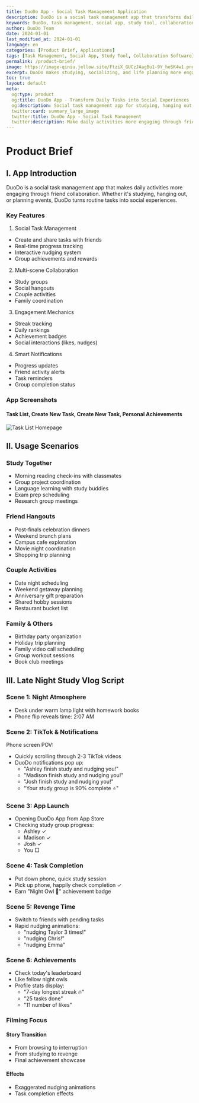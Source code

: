 ```yaml
---
title: DuoDo App - Social Task Management Application
description: DuoDo is a social task management app that transforms daily activities into engaging experiences through friend collaboration, perfect for studying, socializing, and event planning.
keywords: DuoDo, task management, social app, study tool, collaboration software, time management, social tasks, study groups
author: DuoDo Team
date: 2024-01-01
last_modified_at: 2024-01-01
language: en
categories: [Product Brief, Applications]
tags: [Task Management, Social App, Study Tool, Collaboration Software]
permalink: /product-brief/
image: https://image-qiniu.jellow.site/FtziX_GUCzJAagBu1-9Y_heSK4w1.png
excerpt: DuoDo makes studying, socializing, and life planning more engaging. Through friend collaboration, real-time progress tracking, and interactive nudging system, it transforms daily tasks into social experiences.
toc: true
layout: default
meta:
  og:type: product
  og:title: DuoDo App - Transform Daily Tasks into Social Experiences
  og:description: Social task management app for studying, hanging out, and planning events with friends
  twitter:card: summary_large_image
  twitter:title: DuoDo App - Social Task Management
  twitter:description: Make daily activities more engaging through friend collaboration
---
```

# Product Brief

## I. App Introduction
DuoDo is a social task management app that makes daily activities more engaging through friend collaboration. Whether it's studying, hanging out, or planning events, DuoDo turns routine tasks into social experiences.

### Key Features
1. Social Task Management
* Create and share tasks with friends
* Real-time progress tracking
* Interactive nudging system
* Group achievements and rewards

2. Multi-scene Collaboration  
* Study groups
* Social hangouts
* Couple activities
* Family coordination

3. Engagement Mechanics
* Streak tracking
* Daily rankings
* Achievement badges
* Social interactions (likes, nudges)

4. Smart Notifications
* Progress updates
* Friend activity alerts
* Task reminders
* Group completion status

### App Screenshots

#### Task List, Create New Task, Create New Task, Personal Achievements
![Task List Homepage](https://image-qiniu.jellow.site/FtziX_GUCzJAagBu1-9Y_heSK4w1.png)

## II. Usage Scenarios

### Study Together
* Morning reading check-ins with classmates
* Group project coordination
* Language learning with study buddies
* Exam prep scheduling
* Research group meetings

### Friend Hangouts
* Post-finals celebration dinners
* Weekend brunch plans
* Campus cafe exploration
* Movie night coordination
* Shopping trip planning

### Couple Activities
* Date night scheduling
* Weekend getaway planning
* Anniversary gift preparation
* Shared hobby sessions
* Restaurant bucket list

### Family & Others
* Birthday party organization
* Holiday trip planning
* Family video call scheduling
* Group workout sessions
* Book club meetings

## III. Late Night Study Vlog Script

### Scene 1: Night Atmosphere
* Desk under warm lamp light with homework books
* Phone flip reveals time: 2:07 AM

### Scene 2: TikTok & Notifications
Phone screen POV:
* Quickly scrolling through 2-3 TikTok videos
* DuoDo notifications pop up:
  - "Ashley finish study and nudging you!"
  - "Madison finish study and nudging you!"
  - "Josh finish study and nudging you!"
  - "Your study group is 90% complete ⭐️"

### Scene 3: App Launch
* Opening DuoDo App from App Store
* Checking study group progress:
  - Ashley ✓ 
  - Madison ✓ 
  - Josh ✓
  - You □ 

### Scene 4: Task Completion
* Put down phone, quick study session
* Pick up phone, happily check completion ✓
* Earn "Night Owl 🦉" achievement badge

### Scene 5: Revenge Time
* Switch to friends with pending tasks
* Rapid nudging animations:
  - "nudging Taylor 3 times!"
  - "nudging Chris!"
  - "nudging Emma"

### Scene 6: Achievements
* Check today's leaderboard
* Like fellow night owls
* Profile stats display:
  - "7-day longest streak 🔥"
  - "25 tasks done"
  - "11 number of likes"

### Filming Focus
#### Story Transition
* From browsing to interruption
* From studying to revenge
* Final achievement showcase

#### Effects
* Exaggerated nudging animations
* Task completion effects

